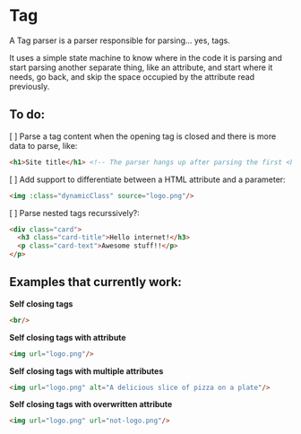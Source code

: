 # Tag
A Tag parser is a parser responsible for parsing... yes, tags.

It uses a simple state machine to know where in the code it is parsing and start parsing another separate thing, like an attribute, and start where it needs, go back, and skip the space occupied by the attribute read previously.

## To do:
[ ] Parse a tag content when the opening tag is closed and there is more data to parse, like:
```html
<h1>Site title</h1> <!-- The parser hangs up after parsing the first <h1> -->
```

[ ] Add support to differentiate between a HTML attribute and a parameter: 
```html
<img :class="dynamicClass" source="logo.png"/>
```

[ ] Parse nested tags recurssively?:
```html
<div class="card">
  <h3 class="card-title">Hello internet!</h3>
  <p class="card-text">Awesome stuff!!</p>
</p>
```

## Examples that currently work:
**Self closing tags**
```html
<br/>
```

**Self closing tags with attribute**
```html
<img url="logo.png"/>
```

**Self closing tags with multiple attributes**
```html
<img url="logo.png" alt="A delicious slice of pizza on a plate"/>
```

**Self closing tags with overwritten attribute**
```html
<img url="logo.png" url="not-logo.png"/>
```
